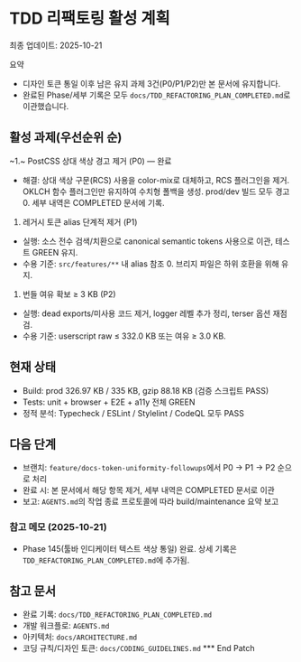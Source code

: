 # TDD 리팩토링 활성 계획

최종 업데이트: 2025-10-21

요약

- 디자인 토큰 통일 이후 남은 유지 과제 3건(P0/P1/P2)만 본 문서에 유지합니다.
- 완료된 Phase/세부 기록은 모두 `docs/TDD_REFACTORING_PLAN_COMPLETED.md`로
  이관했습니다.

## 활성 과제(우선순위 순)

~1.~ PostCSS 상대 색상 경고 제거 (P0) — 완료

- 해결: 상대 색상 구문(RCS) 사용을 color-mix로 대체하고, RCS 플러그인을 제거.
  OKLCH 함수 플러그인만 유지하여 수치형 폴백을 생성. prod/dev 빌드 모두 경고 0.
  세부 내역은 COMPLETED 문서에 기록.

1. 레거시 토큰 alias 단계적 제거 (P1)

- 실행: 소스 전수 검색/치환으로 canonical semantic tokens 사용으로 이관, 테스트
  GREEN 유지.
- 수용 기준: `src/features/**` 내 alias 참조 0. 브리지 파일은 하위 호환을 위해
  유지.

1. 번들 여유 확보 ≥ 3 KB (P2)

- 실행: dead exports/미사용 코드 제거, logger 레벨 추가 정리, terser 옵션
  재점검.
- 수용 기준: userscript raw ≤ 332.0 KB 또는 여유 ≥ 3.0 KB.

## 현재 상태

- Build: prod 326.97 KB / 335 KB, gzip 88.18 KB (검증 스크립트 PASS)
- Tests: unit + browser + E2E + a11y 전체 GREEN
- 정적 분석: Typecheck / ESLint / Stylelint / CodeQL 모두 PASS

## 다음 단계

- 브랜치: `feature/docs-token-uniformity-followups`에서 P0 → P1 → P2 순으로 처리
- 완료 시: 본 문서에서 해당 항목 제거, 세부 내역은 COMPLETED 문서로 이관
- 보고: `AGENTS.md`의 작업 종료 프로토콜에 따라 build/maintenance 요약 보고

### 참고 메모 (2025-10-21)

- Phase 145(툴바 인디케이터 텍스트 색상 통일) 완료. 상세 기록은
  `TDD_REFACTORING_PLAN_COMPLETED.md`에 추가됨.

## 참고 문서

- 완료 기록: `docs/TDD_REFACTORING_PLAN_COMPLETED.md`
- 개발 워크플로: `AGENTS.md`
- 아키텍처: `docs/ARCHITECTURE.md`
- 코딩 규칙/디자인 토큰: `docs/CODING_GUIDELINES.md` \*\*\* End Patch
